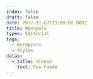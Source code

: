 ```yaml
---
index: false
draft: false
date: 2017-11-07T23:00:00.000Z
title: Monopole
types: Editorial
tags:
  - Wordpress
  - Stylus
datas:
  - title: Studio
    text: Rue Pavée
---
```

